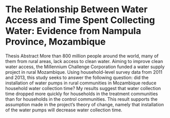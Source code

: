 # The Relationship Between Water Access and Time Spent Collecting Water: Evidence from Nampula Province, Mozambique

Thesis Abstract
More than 800 million people around the world, many of them from rural areas, lack access to clean water. Aiming to improve clean water access, the Millennium Challenge Corporation funded a water supply project in rural Mozambique. Using household-level survey data from 2011 and 2013, this study seeks to answer the following question: did the installation of water pumps in rural communities in Mozambique reduce household water collection time? My results suggest that water collection time dropped more quickly for households in the treatment communities than for households in the control communities. This result supports the assumption made in the project’s theory of change, namely that installation of the water pumps will decrease water collection time. 
